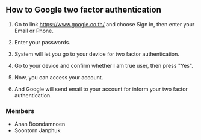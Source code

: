 ## How to Google two factor authentication
1. Go to link https://www.google.co.th/ and choose Sign in, then enter your Email or Phone.

2. Enter your passwords.

3. System will let you go to your device for two factor authentication.

4. Go to your device and confirm whether I am true user, then press "Yes".

5. Now, you can access your account.

6. And Google will send email to your account for inform your two factor authentication.


### Members
- Anan Boondamnoen
- Soontorn Janphuk

